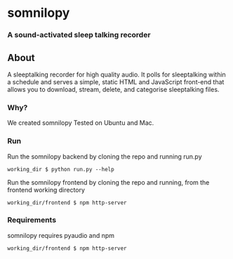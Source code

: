 # somnilopy
### A sound-activated sleep talking recorder

## About
A sleeptalking recorder for high quality audio. It polls for sleeptalking within a schedule and serves a simple, static HTML and JavaScript front-end that allows you to download, stream, delete, and categorise sleeptalking files.

### Why?
We created somnilopy 
Tested on Ubuntu and Mac.

### Run
Run the somnilopy backend by cloning the repo and running run.py
```
working_dir $ python run.py --help
```
Run the somnilopy frontend by cloning the repo and running, from the frontend working directory
```
working_dir/frontend $ npm http-server
```
### Requirements
somnilopy requires pyaudio and npm

```
working_dir/frontend $ npm http-server
```
